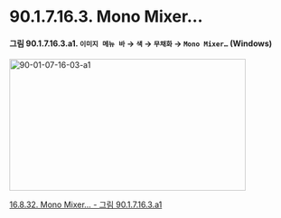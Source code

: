 # 90.1.7.16.3. Mono Mixer…

<a id="90-01-07-16-03-a1"></a>

#### 그림 90.1.7.16.3.a1. `이미지 메뉴 바` → `색` → `무채화` → `Mono Mixer…` (Windows)
<img width="418" height="233" alt="90-01-07-16-03-a1" src="https://github.com/user-attachments/assets/715bfddf-f7b2-492f-bf45-dec3324b959b" />

[16.8.32. Mono Mixer… - 그림 90.1.7.16.3.a1](./16-08-32-mono-mixer.md#90-01-07-16-03-a1)